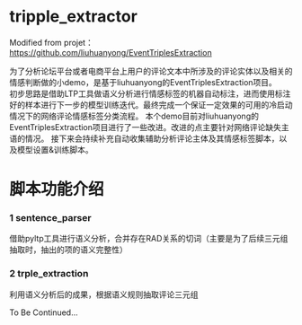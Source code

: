 # tripple_extractor
Modified from projet：https://github.com/liuhuanyong/EventTriplesExtraction

为了分析论坛平台或者电商平台上用户的评论文本中所涉及的评论实体以及相关的情感判断做的小demo，是基于liuhuanyong的EventTriplesExtraction项目。  
初步思路是借助LTP工具做语义分析进行情感标签的机器自动标注，进而使用标注好的样本进行下一步的模型训练迭代。最终完成一个保证一定效果的可用的冷启动情况下的网络评论情感标签分类流程。
本个demo目前对liuhuanyong的EventTriplesExtraction项目进行了一些改进。改进的点主要针对网络评论缺失主语的情况。 
接下来会持续补充自动收集辅助分析评论主体及其情感标签脚本，以及模型设置&训练脚本。

# 脚本功能介绍
### 1 sentence_parser
借助pyltp工具进行语义分析，合并存在RAD关系的切词（主要是为了后续三元组抽取时，抽出的项的语义完整性）

### 2 trple_extraction
利用语义分析后的成果，根据语义规则抽取评论三元组

To Be Continued...